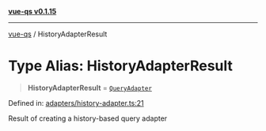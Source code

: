[**vue-qs v0.1.15**](../README.md)

***

[vue-qs](../README.md) / HistoryAdapterResult

# Type Alias: HistoryAdapterResult

> **HistoryAdapterResult** = [`QueryAdapter`](QueryAdapter.md)

Defined in: [adapters/history-adapter.ts:21](https://github.com/iamsomraj/vue-qs/blob/2515abe5c25afff0f87351153aa1684c958bdf3f/src/adapters/history-adapter.ts#L21)

Result of creating a history-based query adapter
